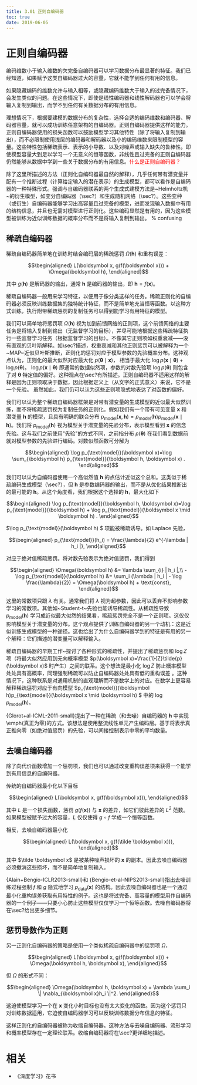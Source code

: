 ```yaml
---
title: 3.01 正则自编码器
toc: true
date: 2019-06-05
---
```


# 正则自编码器

编码维数小于输入维数的欠完备自编码器可以学习数据分布最显著的特征。我们已经知道，如果赋予这类自编码器过大的容量，它就不能学到任何有用的信息。


如果隐藏编码的维数允许与输入相等，或隐藏编码维数大于输入的过完备情况下，会发生类似的问题。在这些情况下，即使是线性编码器和线性解码器也可以学会将输入复制到输出，而学不到任何有关数据分布的有用信息。


理想情况下，根据要建模的数据分布的复杂性，选择合适的编码维数和编码器、解码器容量，就可以成功训练任意架构的自编码器。正则自编码器提供这样的能力。正则自编码器使用的损失函数可以鼓励模型学习其他特性（除了将输入复制到输出），而不必限制使用浅层的编码器和解码器以及小的编码维数来限制模型的容量。这些特性包括稀疏表示、表示的小导数、以及对噪声或输入缺失的鲁棒性。即使模型容量大到足以学习一个无意义的恒等函数，非线性且过完备的正则自编码器仍然能够从数据中学到一些关于数据分布的有用信息。<span style="color:red;">什么是正则自编码器？</span>


除了这里所描述的方法（正则化自编码器最自然的解释），几乎任何带有潜变量并配有一个推断过程（计算给定输入的潜在表示）的生成模型，都可以看作是自编码器的一种特殊形式。强调与自编码器联系的两个生成式建模方法是~Helmholtz机~的衍生模型，如变分自编码器（\sec?）和生成随机网络（\sec?）。这些变种（或衍生）自编码器能够学习出高容量且过完备的模型，进而发现输入数据中有用的结构信息，并且也无需对模型进行正则化。这些编码显然是有用的，因为这些模型被训练为近似训练数据的概率分布而不是将输入复制到输出。 % confusing



## 稀疏自编码器

稀疏自编码器简单地在训练时结合编码层的稀疏惩罚 $\Omega(\boldsymbol h)$ 和重构误差：


$$\begin{aligned}
    L(\boldsymbol x, g(f(\boldsymbol x))) + \Omega(\boldsymbol h),
\end{aligned}$$


其中 $g(\boldsymbol h)$ 是解码器的输出，通常 $\boldsymbol h$ 是编码器的输出，即 $\boldsymbol h = f(\boldsymbol x)$。


稀疏自编码器一般用来学习特征，以便用于像分类这样的任务。稀疏正则化的自编码器必须反映训练数据集的独特统计特征，而不是简单地充当恒等函数。以这种方式训练，执行附带稀疏惩罚的复制任务可以得到能学习有用特征的模型。


我们可以简单地将惩罚项 $\Omega(\boldsymbol h)$ 视为加到前馈网络的正则项，这个前馈网络的主要任务是将输入复制到输出（无监督学习的目标），并尽可能地根据这些稀疏特征执行一些监督学习任务（根据监督学习的目标）。不像其它正则项如权重衰减——没有直观的贝叶斯解释。如\sec?描述，权重衰减和其他正则惩罚可以被解释为一个~MAP~近似贝叶斯推断，正则化的惩罚对应于模型参数的先验概率分布。这种观点认为，正则化的最大似然对应最大化 $p(\boldsymbol \theta \mid \boldsymbol x)$， 相当于最大化 $\log p(\boldsymbol x \mid \boldsymbol \theta) + \log p(\boldsymbol \theta)$。 $\log p(\boldsymbol x \mid \boldsymbol \theta)$ 即通常的数据似然项，参数的对数先验项 $\log p(\boldsymbol \theta)$ 则包含了对 $\boldsymbol \theta$ 特定值的偏好。这种观点在\sec?有所描述。正则自编码器不适用这样的解释是因为正则项取决于数据，因此根据定义上（从文字的正式意义）来说，它不是一个先验。
虽然如此，我们仍可以认为这些正则项隐式地表达了对函数的偏好。


我们可以认为整个稀疏自编码器框架是对带有潜变量的生成模型的近似最大似然训练，而不将稀疏惩罚视为复制任务的正则化。假如我们有一个带有可见变量 $\boldsymbol x$ 和潜变量 $\boldsymbol h$ 的模型，且具有明确的联合分布 $p_{\text{model}}(\boldsymbol x,\boldsymbol h)=p_{\text{model}}(\boldsymbol h)p_{\text{model}} (\boldsymbol x \mid \boldsymbol h)$。我们将 $p_{\text{model}}(\boldsymbol h)$ 视为模型关于潜变量的先验分布，表示模型看到 $\boldsymbol x$ 的信念先验。这与我们之前使用"先验"的方式不同，之前指分布 $p(\boldsymbol \theta)$ 在我们看到数据前就对模型参数的先验进行编码。对数似然函数可分解为



$$\begin{aligned}
\log p_{\text{model}}(\boldsymbol x)=\log \sum_{\boldsymbol h} p_{\text{model}}(\boldsymbol h, \boldsymbol x) .
\end{aligned}$$


我们可以认为自编码器使用一个高似然值 $\boldsymbol h$ 的点估计近似这个总和。这类似于稀疏编码生成模型（\sec?），但 $\boldsymbol h$ 是参数编码器的输出，而不是从优化结果推断出的最可能的 $\boldsymbol h$。从这个角度看，我们根据这个选择的 $\boldsymbol h$，最大化如下


$$\begin{aligned}
\log p_{\text{model}}(\boldsymbol h, \boldsymbol x)=\log p_{\text{model}}(\boldsymbol h) + \log p_{\text{model}}(\boldsymbol x \mid \boldsymbol h) .
\end{aligned}$$


$\log p_{\text{model}}(\boldsymbol h) $ 项能被稀疏诱导。如 Laplace 先验，


$$\begin{aligned}
p_{\text{model}}(h_i) = \frac{\lambda}{2} e^{-\lambda | h_i |},
\end{aligned}$$


对应于绝对值稀疏惩罚。将对数先验表示为绝对值惩罚，我们得到


$$\begin{aligned}
\Omega(\boldsymbol h) &= \lambda \sum_{i} | h_i  |,\\
-\log p_{\text{model}}(\boldsymbol h) &=
\sum_i (\lambda | h_i | - \log \frac{\lambda}{2}) = \Omega(\boldsymbol h) + \text{const},
\end{aligned}$$


这里的常数项只跟 $\lambda$ 有关。通常我们将 $\lambda$ 视为超参数，因此可以丢弃不影响参数学习的常数项。其他如~Student-t~先验也能诱导稀疏性。从稀疏性导致 $p_{\text{model}}(\boldsymbol h)$ 学习成近似最大似然的结果看，稀疏惩罚完全不是一个正则项。这仅仅影响模型关于潜变量的分布。这个观点提供了训练自编码器的另一个动机：这是近似训练生成模型的一种途径。这也给出了为什么自编码器学到的特征是有用的另一个解释：它们描述的潜变量可以解释输入。


稀疏自编码器的早期工作~探讨了各种形式的稀疏性，并提出了稀疏惩罚和 $\log  Z$ 项（将最大似然应用到无向概率模型 $p(\boldsymbol x)=\frac{1}{Z}\tilde{p}(\boldsymbol x)$ 时产生）之间的联系。这个想法是最小化 $\log Z$ 防止概率模型处处具有高概率，同理强制稀疏可以防止自编码器处处具有低的重构误差 。这种情况下，这种联系是对通用机制的直观理解而不是数学上的对应。在数学上更容易解释稀疏惩罚对应于有向模型 $p_{\text{model}}(\boldsymbol h)p_{\text{model}}(\boldsymbol x \mid \boldsymbol h) $ 中的 $\log p_{\text{model}}(\boldsymbol h)$。


{Glorot+al-ICML-2011-small}提出了一种在稀疏（和去噪）自编码器的 $\boldsymbol h$ 中实现\emph{真正为零}的方式。该想法是使用整流线性单元产生编码层。基于将表示真正推向零（如绝对值惩罚）的先验，可以间接控制表示中零的平均数量。




## 去噪自编码器

除了向代价函数增加一个惩罚项，我们也可以通过改变重构误差项来获得一个能学到有用信息的自编码器。


传统的自编码器最小化以下目标


$$\begin{aligned}
L(\boldsymbol x, g(f(\boldsymbol x))),
\end{aligned}$$


其中 $L$ 是一个损失函数，惩罚 $g(f(\boldsymbol x))$ 与 $\boldsymbol x$ 的差异，如它们彼此差异的 $L^2$ 范数。如果模型被赋予过大的容量，$L$ 仅仅使得 $g \circ  f$ 学成一个恒等函数。


相反，去噪自编码器最小化

$$\begin{aligned}
L(\boldsymbol x, g(f(\tilde \boldsymbol x))),
\end{aligned}$$

其中 $\tilde \boldsymbol x$ 是被某种噪声损坏的 $\boldsymbol x$ 的副本。因此去噪自编码器必须撤消这些损坏，而不是简单地复制输入。

{Alain+Bengio-ICLR2013-small}和 {Bengio-et-al-NIPS2013-small}指出去噪训练过程强制 $f$ 和 $g$ 隐式地学习 $p_{\text{data}} (\boldsymbol x)$ 的结构。因此去噪自编码器也是一个通过最小化重构误差获取有用特性的例子。这也是将过完备、高容量的模型用作自编码器的一个例子——只要小心防止这些模型仅仅学习一个恒等函数。去噪自编码器将在\sec?给出更多细节。


## 惩罚导数作为正则

另一正则化自编码器的策略是使用一个类似稀疏自编码器中的惩罚项 $\Omega$，


$$\begin{aligned}
    L(\boldsymbol x, g(f(\boldsymbol x))) + \Omega(\boldsymbol h, \boldsymbol x),
\end{aligned}$$


但 $\Omega$ 的形式不同：


$$\begin{aligned}
\Omega(\boldsymbol h, \boldsymbol x) = \lambda \sum_i \| \nabla_{\boldsymbol x}h_i \|^2.
\end{aligned}$$


这迫使模型学习一个在 $\boldsymbol x$ 变化小时目标也没有太大变化的函数。因为这个惩罚只对训练数据适用，它迫使自编码器学习可以反映训练数据分布信息的特征。


这样正则化的自编码器被称为收缩自编码器。这种方法与去噪自编码器、流形学习和概率模型存在一定理论联系。收缩自编码器将在\sec?更详细地描述。



# 相关

- 《深度学习》花书

